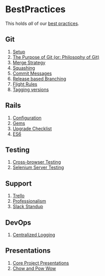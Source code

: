 BestPractices
=============

This holds *all* of our [best practices](about.md).

## Git

1. [Setup](git/setup.md)
1. [The Purpose of Git (or: Philosophy of Git)](git/purpose-of-git.md)
3. [Merge Strategy](git/merge-strategy.md)
4. [Squashing](git/squashing.md)
3. [Commit Messages](git/commit-messages.md)
6. [Release based Branching](git/release-branching.md)
7. [Flight Rules](https://github.com/k88hudson/git-flight-rules)
8. [Tagging versions](git/tagging-versions.md)

## Rails

1. [Configuration](rails/configuration.md)
2. [Gems](rails/gems.md)
3. [Upgrade Checklist](rails/upgrade-checklist.md)
4. [ES6](rails/es6.md)

## Testing

1. [Cross-browser Testing](testing/cross_browser_test.md)
2. [Selenium Server Testing](testing/selenium_server.md)

## Support

1. [Trello](support/using_trello_for_support.md)
1. [Professionalism](support/professionalism.md)
1. [Slack Standup](support/slack_standup.md)

## DevOps

1. [Centralized Logging](devops/centralized_logging.md)

## Presentations

1. [Core Project Presentations](presentations/core_presentation.md)
2. [Chow and Pow Wow](presentations/chow_and_pow_wow.md)
